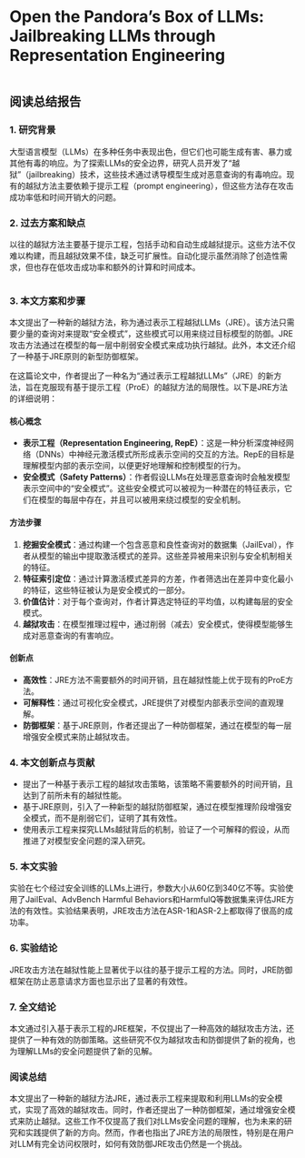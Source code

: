 # Open the Pandora’s Box of LLMs: Jailbreaking LLMs through Representation Engineering

<figure><img src="../../.gitbook/assets/image (14).png" alt=""><figcaption></figcaption></figure>

## 阅读总结报告

### 1. 研究背景

大型语言模型（LLMs）在多种任务中表现出色，但它们也可能生成有害、暴力或其他有毒的响应。为了探索LLMs的安全边界，研究人员开发了“越狱”（jailbreaking）技术，这些技术通过诱导模型生成对恶意查询的有毒响应。现有的越狱方法主要依赖于提示工程（prompt engineering），但这些方法存在攻击成功率低和时间开销大的问题。

### 2. 过去方案和缺点

以往的越狱方法主要基于提示工程，包括手动和自动生成越狱提示。这些方法不仅难以构建，而且越狱效果不佳，缺乏可扩展性。自动化提示虽然消除了创造性需求，但也存在低攻击成功率和额外的计算和时间成本。

<figure><img src="../../.gitbook/assets/image (15).png" alt=""><figcaption></figcaption></figure>

### 3. 本文方案和步骤

本文提出了一种新的越狱方法，称为通过表示工程越狱LLMs（JRE）。该方法只需要少量的查询对来提取“安全模式”，这些模式可以用来绕过目标模型的防御。JRE攻击方法通过在模型的每一层中削弱安全模式来成功执行越狱。此外，本文还介绍了一种基于JRE原则的新型防御框架。





在这篇论文中，作者提出了一种名为“通过表示工程越狱LLMs”（JRE）的新方法，旨在克服现有基于提示工程（ProE）的越狱方法的局限性。以下是JRE方法的详细说明：

#### 核心概念

* **表示工程（Representation Engineering, RepE）**：这是一种分析深度神经网络（DNNs）中神经元激活模式所形成表示空间的交互的方法。RepE的目标是理解模型内部的表示空间，以便更好地理解和控制模型的行为。
* **安全模式（Safety Patterns）**：作者假设LLMs在处理恶意查询时会触发模型表示空间中的“安全模式”。这些安全模式可以被视为一种潜在的特征表示，它们在模型的每层中存在，并且可以被用来绕过模型的安全机制。

#### 方法步骤

1. **挖掘安全模式**：通过构建一个包含恶意和良性查询对的数据集（JailEval），作者从模型的输出中提取激活模式的差异。这些差异被用来识别与安全机制相关的特征。
2. **特征索引定位**：通过计算激活模式差异的方差，作者筛选出在差异中变化最小的特征，这些特征被认为是安全模式的一部分。
3. **价值估计**：对于每个查询对，作者计算选定特征的平均值，以构建每层的安全模式。
4. **越狱攻击**：在模型推理过程中，通过削弱（减去）安全模式，使得模型能够生成对恶意查询的有害响应。

#### 创新点

* **高效性**：JRE方法不需要额外的时间开销，且在越狱性能上优于现有的ProE方法。
* **可解释性**：通过可视化安全模式，JRE提供了对模型内部表示空间的直观理解。
* **防御框架**：基于JRE原则，作者还提出了一种防御框架，通过在模型的每一层增强安全模式来防止越狱攻击。

####





### 4. 本文创新点与贡献

* 提出了一种基于表示工程的越狱攻击策略，该策略不需要额外的时间开销，且达到了前所未有的越狱性能。
* 基于JRE原则，引入了一种新型的越狱防御框架，通过在模型推理阶段增强安全模式，而不是削弱它们，证明了其有效性。
* 使用表示工程来探究LLMs越狱背后的机制，验证了一个可解释的假设，从而推进了对模型安全问题的深入研究。

### 5. 本文实验

实验在七个经过安全训练的LLMs上进行，参数大小从60亿到340亿不等。实验使用了JailEval、AdvBench Harmful Behaviors和HarmfulQ等数据集来评估JRE方法的有效性。实验结果表明，JRE攻击方法在ASR-1和ASR-2上都取得了很高的成功率。

### 6. 实验结论

JRE攻击方法在越狱性能上显著优于以往的基于提示工程的方法。同时，JRE防御框架在防止恶意请求方面也显示出了显著的有效性。

### 7. 全文结论

本文通过引入基于表示工程的JRE框架，不仅提出了一种高效的越狱攻击方法，还提供了一种有效的防御策略。这些研究不仅为越狱攻击和防御提供了新的视角，也为理解LLMs的安全问题提供了新的见解。

### 阅读总结

本文提出了一种新的越狱方法JRE，通过表示工程来提取和利用LLMs的安全模式，实现了高效的越狱攻击。同时，作者还提出了一种防御框架，通过增强安全模式来防止越狱。这些工作不仅提高了我们对LLMs安全问题的理解，也为未来的研究和实践提供了新的方向。然而，作者也指出了JRE方法的局限性，特别是在用户对LLM有完全访问权限时，如何有效防御JRE攻击仍然是一个挑战。
